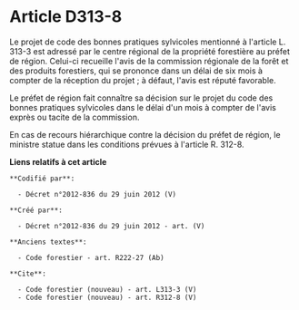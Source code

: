 # Article D313-8

Le projet de code des bonnes pratiques sylvicoles mentionné à l'article L. 313-3 est adressé par le centre régional de la
propriété forestière au préfet de région. Celui-ci recueille l'avis de la commission régionale de la forêt et des produits
forestiers, qui se prononce dans un délai de six mois à compter de la réception du projet ; à défaut, l'avis est réputé
favorable. 

Le préfet de région fait connaître sa décision sur le projet du code des bonnes pratiques sylvicoles dans le délai d'un mois
à compter de l'avis exprès ou tacite de la commission. 

En cas de recours hiérarchique contre la décision du préfet de région, le ministre statue dans les conditions prévues à
l'article R. 312-8.

**Liens relatifs à cet article**

	**Codifié par**:

	  - Décret n°2012-836 du 29 juin 2012 (V)

	**Créé par**:

	  - Décret n°2012-836 du 29 juin 2012 - art. (V)

	**Anciens textes**:

	  - Code forestier - art. R222-27 (Ab)

	**Cite**:

	  - Code forestier (nouveau) - art. L313-3 (V)
	  - Code forestier (nouveau) - art. R312-8 (V)

